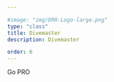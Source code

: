 ```yaml
---

#image: "img/DRR-Logo-large.png"
type: "class"
title: Divemaster
description: Divemaster

order: 6
---
```


Go PRO